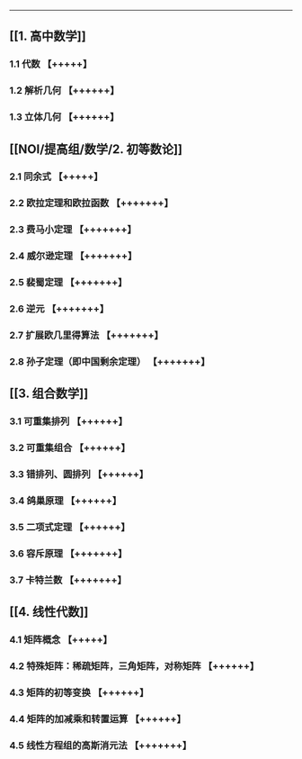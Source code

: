---
## [[1. 高中数学]]
### 1.1 代数 【+++++】
### 1.2 解析几何 【++++++】
### 1.3 立体几何 【++++++】
## [[NOI/提高组/数学/2. 初等数论]]
### 2.1 同余式 【+++++】
### 2.2 欧拉定理和欧拉函数 【+++++++】
### 2.3 费马小定理 【+++++++】
### 2.4 威尔逊定理 【+++++++】
### 2.5 裴蜀定理 【+++++++】
### 2.6 逆元 【+++++++】
### 2.7 扩展欧几里得算法 【+++++++】
### 2.8 孙子定理（即中国剩余定理） 【+++++++】
## [[3. 组合数学]]
### 3.1 可重集排列 【++++++】
### 3.2 可重集组合 【++++++】
### 3.3 错排列、圆排列 【++++++】
### 3.4 鸽巢原理 【++++++】
### 3.5 二项式定理 【++++++】
### 3.6 容斥原理 【+++++++】
### 3.7 卡特兰数 【+++++++】
## [[4. 线性代数]]
### 4.1 矩阵概念 【+++++】
### 4.2 特殊矩阵：稀疏矩阵，三角矩阵，对称矩阵 【++++++】
### 4.3 矩阵的初等变换 【++++++】
### 4.4 矩阵的加减乘和转置运算 【++++++】
### 4.5 线性方程组的高斯消元法 【+++++++】